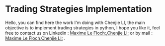 # Trading Strategies Implementation

Hello, you can find here the work I'm doing with Chenjie LI, the main objective is to implement trading strategies in python, I hope you like it, feel free to contact us on Linkedin : [Maxime Le Floch:](https://www.linkedin.com/in/maxime-le-floch-1ba66a1b1/),[Chenjie LI:](https://www.linkedin.com/in/chenjie-li-774053146/) or by mail : [Maxime Le Floch](mailto:maximebeguin02@gmail.com?subject=[GitHub]%20Source%20Han%20Sans),[Chenjie LI:](mailto:maxime8696@gmail.com?) .
